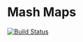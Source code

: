 # Mash Maps
[![Build Status](https://travis-ci.org/MashSoftware/mash-maps.svg?branch=master)](https://travis-ci.org/MashSoftware/mash-maps)
